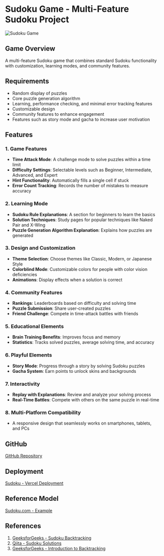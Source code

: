 # Sudoku Game - Multi-Feature Sudoku Project

![Sudoku Game](https://sudoku.com/jp/jokyu/)

## **Game Overview**
A multi-feature Sudoku game that combines standard Sudoku functionality with customization, learning modes, and community features.

## **Requirements**
- Random display of puzzles
- Core puzzle generation algorithm
- Learning, performance checking, and minimal error tracking features
- Customizable design
- Community features to enhance engagement
- Features such as story mode and gacha to increase user motivation

## **Features**
### 1. **Game Features**
- **Time Attack Mode**: A challenge mode to solve puzzles within a time limit
- **Difficulty Settings**: Selectable levels such as Beginner, Intermediate, Advanced, and Expert
- **Hint Functionality**: Automatically fills a single cell if stuck
- **Error Count Tracking**: Records the number of mistakes to measure accuracy

### 2. **Learning Mode**
- **Sudoku Rule Explanations**: A section for beginners to learn the basics
- **Solution Techniques**: Study pages for popular techniques like Naked Pair and X-Wing
- **Puzzle Generation Algorithm Explanation**: Explains how puzzles are generated

### 3. **Design and Customization**
- **Theme Selection**: Choose themes like Classic, Modern, or Japanese Style
- **Colorblind Mode**: Customizable colors for people with color vision deficiencies
- **Animations**: Display effects when a solution is correct

### 4. **Community Features**
- **Rankings**: Leaderboards based on difficulty and solving time
- **Puzzle Submission**: Share user-created puzzles
- **Friend Challenge**: Compete in time-attack battles with friends

### 5. **Educational Elements**
- **Brain Training Benefits**: Improves focus and memory
- **Statistics**: Tracks solved puzzles, average solving time, and accuracy

### 6. **Playful Elements**
- **Story Mode**: Progress through a story by solving Sudoku puzzles
- **Gacha System**: Earn points to unlock skins and backgrounds

### 7. **Interactivity**
- **Replay with Explanations**: Review and analyze your solving process
- **Real-Time Battles**: Compete with others on the same puzzle in real-time

### 8. **Multi-Platform Compatibility**
- A responsive design that seamlessly works on smartphones, tablets, and PCs

## **GitHub**
[GitHub Repository](https://github.com/Sol-momma/Sudoku)

## **Deployment**
[Sudoku - Vercel Deployment](https://sudoku-ruddy-psi.vercel.app/)

## **Reference Model**
[Sudoku.com - Example](https://sudoku.com/jp/jokyu/)

## **References**
1. [GeeksforGeeks - Sudoku Backtracking](https://www.geeksforgeeks.org/sudoku-backtracking-7/)
2. [Qiita - Sudoku Solutions](https://qiita.com/turupon/items/f4c550dae5d0f002dc98)
3. [GeeksforGeeks - Introduction to Backtracking](https://www.geeksforgeeks.org/introduction-to-backtracking-2/)
